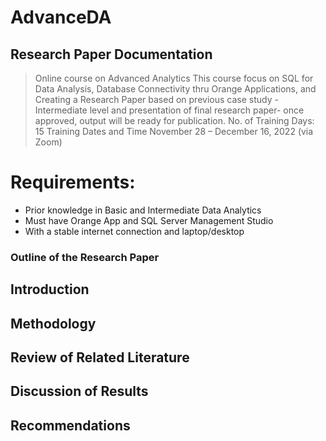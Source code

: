# AdvanceDA
## Research Paper Documentation
> Online course on Advanced Analytics
This course focus on SQL for Data Analysis, Database Connectivity thru
Orange Applications, and Creating a Research Paper based on previous case
study -Intermediate level and presentation of final research paper- once approved,
output will be ready for publication.
> No. of Training Days: 15
> Training Dates and Time November 28 – December 16, 2022 (via Zoom)

# Requirements:
- Prior knowledge in Basic and Intermediate Data Analytics
- Must have Orange App and SQL Server Management Studio
- With a stable internet connection and laptop/desktop

### Outline of the Research Paper
## Introduction
## Methodology
## Review of Related Literature
## Discussion of Results
## Recommendations
